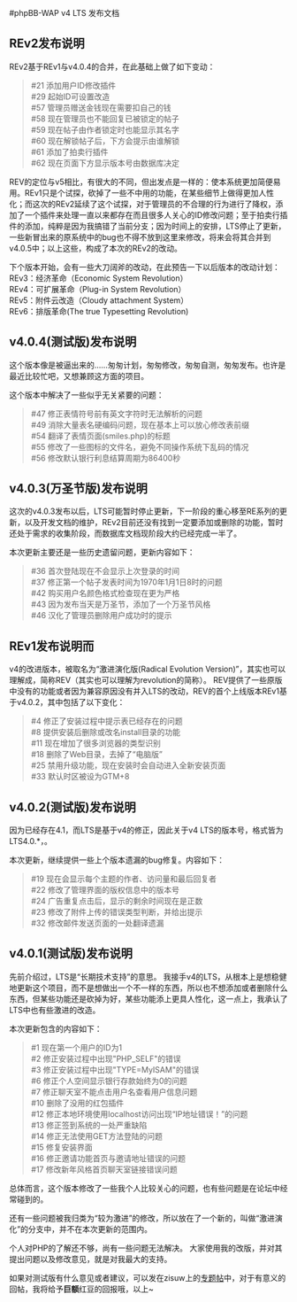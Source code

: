 #phpBB-WAP v4 LTS 发布文档

## REv2发布说明
REv2基于REv1与v4.0.4的合并，在此基础上做了如下变动：
>\#21 添加用户ID修改插件<br/>
>\#29 起始ID可设置改造<br/>
>\#57 管理员赠送金钱现在需要扣自己的钱<br/>
>\#58 现在管理员也不能回复已被锁定的帖子<br/>
>\#59 现在帖子由作者锁定时也能显示其名字<br/>
>\#60 现在解锁帖子后，下方会提示由谁解锁<br/>
>\#61 添加了拍卖行插件<br/>
>\#62 现在页面下方显示版本号由数据库决定

REV的定位与v5相比，有很大的不同，但出发点是一样的：使本系统更加简便易用。REv1只是个试探，砍掉了一些不中用的功能，在某些细节上做得更加人性化；而这次的REv2延续了这个试探，对于管理员的不合理的行为进行了降权，添加了一个插件来处理一直以来都存在而且很多人关心的ID修改问题；至于拍卖行插件的添加，纯粹是因为我搞错了当前分支；因为时间上的安排，LTS停止了更新，一些新冒出来的原系统中的bug也不得不放到这里来修改，将来会将其合并到v4.0.5中；以上这些，构成了本次的REv2的改动。

下个版本开始，会有一些大刀阔斧的改动，在此预告一下以后版本的改动计划：<br/>
REv3：经济革命（Economic System Revolution）<br/>
REv4：可扩展革命（Plug-in System Revolution）<br/>
REv5：附件云改造（Cloudy attachment System）<br/>
REv6：排版革命(The true Typesetting Revolution)

## v4.0.4(测试版)发布说明
这个版本像是被逼出来的……匆匆计划，匆匆修改，匆匆自测，匆匆发布。也许是最近比较忙吧，又想兼顾这方面的项目。

这个版本中解决了一些似乎无关紧要的问题：
>\#47 修正表情符号前有英文字符时无法解析的问题<br/>
>\#49 消除大量表名硬编码问题，现在基本上可以放心修改表前缀<br/>
>\#54 翻译了表情页面(smiles.php)的标题<br/>
>\#55 修改了一些图标的文件名，避免不同操作系统下乱码的情况<br/>
>\#56 修改默认银行利息结算周期为86400秒<br/>

## v4.0.3(万圣节版)发布说明
这次的v4.0.3发布以后，LTS可能暂时停止更新，下一阶段的重心移至RE系列的更新，以及开发文档的维护，REv2目前还没有找到一定要添加或删除的功能，暂时还处于需求的收集阶段，而数据库文档现阶段大约已经完成一半了。

本次更新主要还是一些历史遗留问题，更新内容如下：

>\#36 首次登陆现在不会显示上次登录的时间<br/>
>\#37 修正第一个帖子发表时间为1970年1月1日8时的问题<br/>
>\#42 购买用户名颜色格式检查现在更为严格<br/>
>\#43 因为发布当天是万圣节，添加了一个万圣节风格<br/>
>\#46 汉化了管理员删除用户成功时的提示<br/>

## REv1发布说明而
v4的改进版本，被取名为“激进演化版(Radical Evolution Version)”，其实也可以理解成，简称REV（其实也可以理解为revolution的简称）。
REV提供了一些原版中没有的功能或者因为兼容原因没有并入LTS的改动，REV的首个上线版本REv1基于v4.0.2，其中包括了以下变化：

>\#4 修正了安装过程中提示表已经存在的问题<br/>
>\#8 提供安装后删除或改名install目录的功能<br/>
>\#11 现在增加了很多浏览器的类型识别<br/>
>\#18 删除了Web目录，去掉了“电脑版”<br/>
>\#25 禁用升级功能，现在安装时会自动进入全新安装页面<br/>
>\#33 默认时区被设为GTM+8<br/>

## v4.0.2(测试版)发布说明
因为已经存在4.1，而LTS是基于v4的修正，因此关于v4 LTS的版本号，格式皆为LTS4.0.\*，。

本次更新，继续提供一些上个版本遗漏的bug修复。内容如下：

>\#19 现在会显示每个主题的作者、访问量和最后回复者<br/>
>\#22 修改了管理界面的版权信息中的版本号<br/>
>\#24 广告重复点击后，显示的剩余时间现在是正数<br/>
>\#23 修改了附件上传的错误类型判断，并给出提示<br/>
>\#32 修改邮件发送页面的一处翻译遗漏<br/>

## v4.0.1(测试版)发布说明
先前介绍过，LTS是“长期技术支持”的意思。
我接手v4的LTS，从根本上是想稳健地更新这个项目，而不是想做出一个不一样的东西，所以也不想添加或者删除什么东西，但某些功能还是砍掉为好，某些功能添上更具人性化，这一点上，我承认了LTS中也有些激进的改造。

本次更新包含的内容如下：

>\#1 现在第一个用户的ID为1<br/>
>\#2 修正安装过程中出现"PHP_SELF"的错误<br/>
>\#3 修正安装过程中出现"TYPE=MyISAM"的错误<br/>
>\#6 修正个人空间显示银行存款始终为0的问题<br/>
>\#7 修正聊天室不能点击用户名查看用户信息问题<br/>
>\#10 删除了没用的红包插件<br/>
>\#12 修正本地环境使用localhost访问出现“IP地址错误！”的问题<br/>
>\#13 修正签到系统的一处严重缺陷<br/>
>\#14 修正无法使用GET方法登陆的问题<br/>
>\#15 修复安装界面<br/>
>\#16 修正邀请功能首页与邀请地址错误的问题<br/>
>\#17 修改新年风格首页聊天室链接错误问题<br/>

总体而言，这个版本修改了一些我个人比较关心的问题，也有些问题是在论坛中经常碰到的。

还有一些问题被我归类为“较为激进”的修改，所以放在了一个新的，叫做“激进演化”的分支中，并不在本次更新的范围内。

个人对PHP的了解还不够，尚有一些问题无法解决。
大家使用我的改版，并对其提出问题以及修改意见，就是对我最大的支持。

如果对测试版有什么意见或者建议，可以发在zisuw上的[专题帖](http://zisuw.com/viewtopic.php?p=24720)中，对于有意义的回帖，我将给予**巨额**红豆的回报哦，以上~
